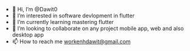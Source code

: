 - 👋 Hi, I’m @Dawit0
- 👀 I’m interested in software devlopment in flutter
- 🌱 I’m currently learning mastering flutter
- 💞️ I’m looking to collaborate on any project mobile app, web and also desktop app
- 📫 How to reach me workenhdawit@gmail.com

<!---
Dawit0/Dawit0 is a ✨ special ✨ repository because its `README.md` (this file) appears on your GitHub profile.
You can click the Preview link to take a look at your changes.
--->
